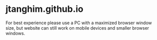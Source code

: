 # jtanghim.github.io
For best experience please use a PC with a maximized browser window size, but website can still work on mobile devices and smaller browser windows.
